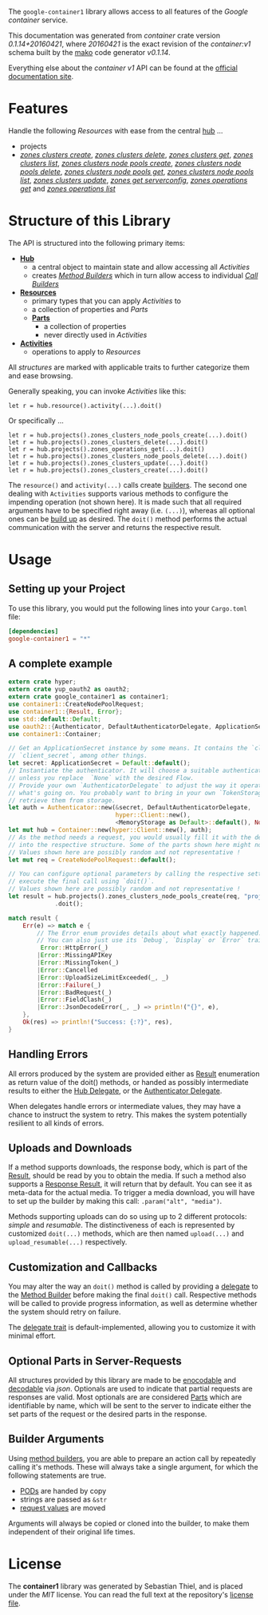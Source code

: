 <!---
DO NOT EDIT !
This file was generated automatically from 'src/mako/api/README.md.mako'
DO NOT EDIT !
-->
The `google-container1` library allows access to all features of the *Google container* service.

This documentation was generated from *container* crate version *0.1.14+20160421*, where *20160421* is the exact revision of the *container:v1* schema built by the [mako](http://www.makotemplates.org/) code generator *v0.1.14*.

Everything else about the *container* *v1* API can be found at the
[official documentation site](https://cloud.google.com/container-engine/).
# Features

Handle the following *Resources* with ease from the central [hub](http://byron.github.io/google-apis-rs/google_container1/struct.Container.html) ... 

* projects
 * [*zones clusters create*](http://byron.github.io/google-apis-rs/google_container1/struct.ProjectZoneClusterCreateCall.html), [*zones clusters delete*](http://byron.github.io/google-apis-rs/google_container1/struct.ProjectZoneClusterDeleteCall.html), [*zones clusters get*](http://byron.github.io/google-apis-rs/google_container1/struct.ProjectZoneClusterGetCall.html), [*zones clusters list*](http://byron.github.io/google-apis-rs/google_container1/struct.ProjectZoneClusterListCall.html), [*zones clusters node pools create*](http://byron.github.io/google-apis-rs/google_container1/struct.ProjectZoneClusterNodePoolCreateCall.html), [*zones clusters node pools delete*](http://byron.github.io/google-apis-rs/google_container1/struct.ProjectZoneClusterNodePoolDeleteCall.html), [*zones clusters node pools get*](http://byron.github.io/google-apis-rs/google_container1/struct.ProjectZoneClusterNodePoolGetCall.html), [*zones clusters node pools list*](http://byron.github.io/google-apis-rs/google_container1/struct.ProjectZoneClusterNodePoolListCall.html), [*zones clusters update*](http://byron.github.io/google-apis-rs/google_container1/struct.ProjectZoneClusterUpdateCall.html), [*zones get serverconfig*](http://byron.github.io/google-apis-rs/google_container1/struct.ProjectZoneGetServerconfigCall.html), [*zones operations get*](http://byron.github.io/google-apis-rs/google_container1/struct.ProjectZoneOperationGetCall.html) and [*zones operations list*](http://byron.github.io/google-apis-rs/google_container1/struct.ProjectZoneOperationListCall.html)




# Structure of this Library

The API is structured into the following primary items:

* **[Hub](http://byron.github.io/google-apis-rs/google_container1/struct.Container.html)**
    * a central object to maintain state and allow accessing all *Activities*
    * creates [*Method Builders*](http://byron.github.io/google-apis-rs/google_container1/trait.MethodsBuilder.html) which in turn
      allow access to individual [*Call Builders*](http://byron.github.io/google-apis-rs/google_container1/trait.CallBuilder.html)
* **[Resources](http://byron.github.io/google-apis-rs/google_container1/trait.Resource.html)**
    * primary types that you can apply *Activities* to
    * a collection of properties and *Parts*
    * **[Parts](http://byron.github.io/google-apis-rs/google_container1/trait.Part.html)**
        * a collection of properties
        * never directly used in *Activities*
* **[Activities](http://byron.github.io/google-apis-rs/google_container1/trait.CallBuilder.html)**
    * operations to apply to *Resources*

All *structures* are marked with applicable traits to further categorize them and ease browsing.

Generally speaking, you can invoke *Activities* like this:

```Rust,ignore
let r = hub.resource().activity(...).doit()
```

Or specifically ...

```ignore
let r = hub.projects().zones_clusters_node_pools_create(...).doit()
let r = hub.projects().zones_clusters_delete(...).doit()
let r = hub.projects().zones_operations_get(...).doit()
let r = hub.projects().zones_clusters_node_pools_delete(...).doit()
let r = hub.projects().zones_clusters_update(...).doit()
let r = hub.projects().zones_clusters_create(...).doit()
```

The `resource()` and `activity(...)` calls create [builders][builder-pattern]. The second one dealing with `Activities` 
supports various methods to configure the impending operation (not shown here). It is made such that all required arguments have to be 
specified right away (i.e. `(...)`), whereas all optional ones can be [build up][builder-pattern] as desired.
The `doit()` method performs the actual communication with the server and returns the respective result.

# Usage

## Setting up your Project

To use this library, you would put the following lines into your `Cargo.toml` file:

```toml
[dependencies]
google-container1 = "*"
```

## A complete example

```Rust
extern crate hyper;
extern crate yup_oauth2 as oauth2;
extern crate google_container1 as container1;
use container1::CreateNodePoolRequest;
use container1::{Result, Error};
use std::default::Default;
use oauth2::{Authenticator, DefaultAuthenticatorDelegate, ApplicationSecret, MemoryStorage};
use container1::Container;

// Get an ApplicationSecret instance by some means. It contains the `client_id` and 
// `client_secret`, among other things.
let secret: ApplicationSecret = Default::default();
// Instantiate the authenticator. It will choose a suitable authentication flow for you, 
// unless you replace  `None` with the desired Flow.
// Provide your own `AuthenticatorDelegate` to adjust the way it operates and get feedback about 
// what's going on. You probably want to bring in your own `TokenStorage` to persist tokens and
// retrieve them from storage.
let auth = Authenticator::new(&secret, DefaultAuthenticatorDelegate,
                              hyper::Client::new(),
                              <MemoryStorage as Default>::default(), None);
let mut hub = Container::new(hyper::Client::new(), auth);
// As the method needs a request, you would usually fill it with the desired information
// into the respective structure. Some of the parts shown here might not be applicable !
// Values shown here are possibly random and not representative !
let mut req = CreateNodePoolRequest::default();

// You can configure optional parameters by calling the respective setters at will, and
// execute the final call using `doit()`.
// Values shown here are possibly random and not representative !
let result = hub.projects().zones_clusters_node_pools_create(req, "projectId", "zone", "clusterId")
             .doit();

match result {
    Err(e) => match e {
        // The Error enum provides details about what exactly happened.
        // You can also just use its `Debug`, `Display` or `Error` traits
         Error::HttpError(_)
        |Error::MissingAPIKey
        |Error::MissingToken(_)
        |Error::Cancelled
        |Error::UploadSizeLimitExceeded(_, _)
        |Error::Failure(_)
        |Error::BadRequest(_)
        |Error::FieldClash(_)
        |Error::JsonDecodeError(_, _) => println!("{}", e),
    },
    Ok(res) => println!("Success: {:?}", res),
}

```
## Handling Errors

All errors produced by the system are provided either as [Result](http://byron.github.io/google-apis-rs/google_container1/enum.Result.html) enumeration as return value of 
the doit() methods, or handed as possibly intermediate results to either the 
[Hub Delegate](http://byron.github.io/google-apis-rs/google_container1/trait.Delegate.html), or the [Authenticator Delegate](http://byron.github.io/google-apis-rs/google_container1/../yup-oauth2/trait.AuthenticatorDelegate.html).

When delegates handle errors or intermediate values, they may have a chance to instruct the system to retry. This 
makes the system potentially resilient to all kinds of errors.

## Uploads and Downloads
If a method supports downloads, the response body, which is part of the [Result](http://byron.github.io/google-apis-rs/google_container1/enum.Result.html), should be
read by you to obtain the media.
If such a method also supports a [Response Result](http://byron.github.io/google-apis-rs/google_container1/trait.ResponseResult.html), it will return that by default.
You can see it as meta-data for the actual media. To trigger a media download, you will have to set up the builder by making
this call: `.param("alt", "media")`.

Methods supporting uploads can do so using up to 2 different protocols: 
*simple* and *resumable*. The distinctiveness of each is represented by customized 
`doit(...)` methods, which are then named `upload(...)` and `upload_resumable(...)` respectively.

## Customization and Callbacks

You may alter the way an `doit()` method is called by providing a [delegate](http://byron.github.io/google-apis-rs/google_container1/trait.Delegate.html) to the 
[Method Builder](http://byron.github.io/google-apis-rs/google_container1/trait.CallBuilder.html) before making the final `doit()` call. 
Respective methods will be called to provide progress information, as well as determine whether the system should 
retry on failure.

The [delegate trait](http://byron.github.io/google-apis-rs/google_container1/trait.Delegate.html) is default-implemented, allowing you to customize it with minimal effort.

## Optional Parts in Server-Requests

All structures provided by this library are made to be [enocodable](http://byron.github.io/google-apis-rs/google_container1/trait.RequestValue.html) and 
[decodable](http://byron.github.io/google-apis-rs/google_container1/trait.ResponseResult.html) via *json*. Optionals are used to indicate that partial requests are responses 
are valid.
Most optionals are are considered [Parts](http://byron.github.io/google-apis-rs/google_container1/trait.Part.html) which are identifiable by name, which will be sent to 
the server to indicate either the set parts of the request or the desired parts in the response.

## Builder Arguments

Using [method builders](http://byron.github.io/google-apis-rs/google_container1/trait.CallBuilder.html), you are able to prepare an action call by repeatedly calling it's methods.
These will always take a single argument, for which the following statements are true.

* [PODs][wiki-pod] are handed by copy
* strings are passed as `&str`
* [request values](http://byron.github.io/google-apis-rs/google_container1/trait.RequestValue.html) are moved

Arguments will always be copied or cloned into the builder, to make them independent of their original life times.

[wiki-pod]: http://en.wikipedia.org/wiki/Plain_old_data_structure
[builder-pattern]: http://en.wikipedia.org/wiki/Builder_pattern
[google-go-api]: https://github.com/google/google-api-go-client

# License
The **container1** library was generated by Sebastian Thiel, and is placed 
under the *MIT* license.
You can read the full text at the repository's [license file][repo-license].

[repo-license]: https://github.com/Byron/google-apis-rs/LICENSE.md
